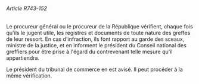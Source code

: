 ###### Article R743-152

Le procureur général ou le procureur de la République vérifient, chaque fois qu'ils le jugent utile, les registres et documents de toute nature des greffes de leur ressort. En cas d'infraction, ils font rapport au garde des sceaux, ministre de la justice, et en informent le président du Conseil national des greffiers pour être prise à l'égard du contrevenant telle mesure qu'il appartiendra.

Le président du tribunal de commerce en est avisé. Il peut procéder à la même vérification.

